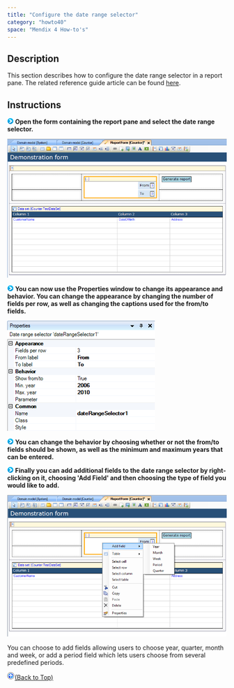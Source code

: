```yaml
---
title: "Configure the date range selector"
category: "howto40"
space: "Mendix 4 How-to's"
---
```

## Description

This section describes how to configure the date range selector in a report pane. The related reference guide article can be found [here](https://world.mendix.com/pages/releaseview.action?pageId=12387657).

## Instructions

![](attachments/819203/917932.png) **Open the form containing the report pane and select the date range selector.**

![](attachments/2621468/2752689.png)

![](attachments/819203/917932.png) **You can now use the Properties window to change its appearance and behavior. You can change the appearance by changing the number of fields per row, as well as changing the captions used for the from/to fields.**

![](attachments/2621468/2752715.png)

![](attachments/819203/917932.png) **You can change the behavior by choosing whether or not the from/to fields should be shown, as well as the minimum and maximum years that can be entered.**

![](attachments/819203/917932.png) **Finally you can add additional fields to the date range selector by right-clicking on it, choosing 'Add Field' and then choosing the type of field you would like to add.**

![](attachments/2621468/2752714.png)

You can choose to add fields allowing users to choose year, quarter, month and week, or add a period field which lets users choose from several predefined periods.

[![](attachments/819203/917564.png)](Configure+the+date+range+selector)[(Back to Top)](Configure+the+date+range+selector)